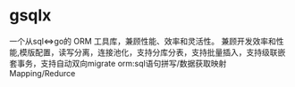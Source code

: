 # gsqlx

一个从sql<=>go的 ORM 工具库，兼顾性能、效率和灵活性。
兼顾开发效率和性能,模版配置，读写分离，连接池化，支持分库分表，支持批量插入，支持级联嵌套事务，支持自动双向migrate
orm:sql语句拼写/数据获取映射 Mapping/Redurce